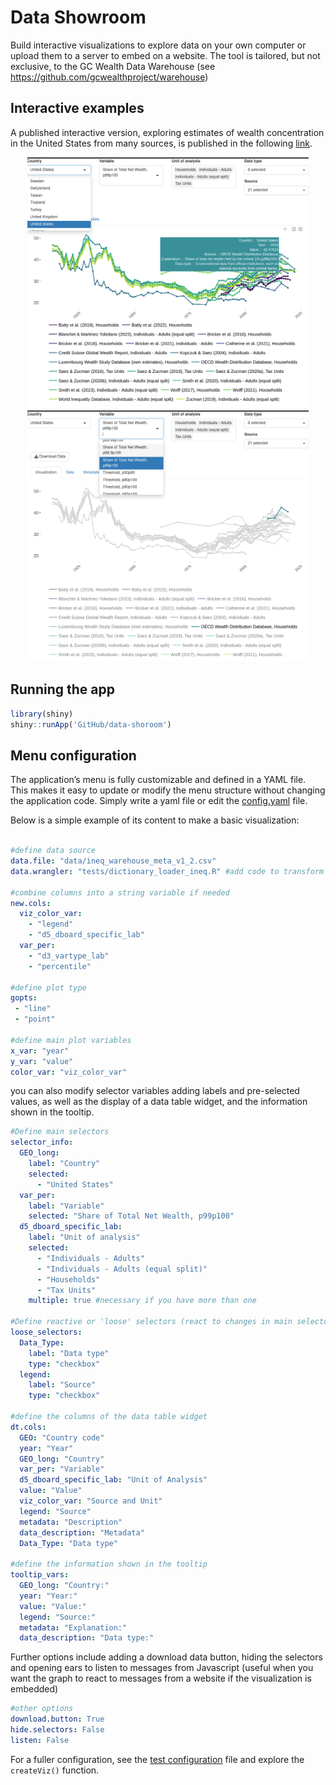 # Data Showroom 

Build interactive visualizations to explore data on your own computer or upload them to a server to embed on a website. The tool is tailored, but not exclusive, to the GC Wealth Data Warehouse (see https://github.com/gcwealthproject/warehouse) 

## Interactive examples

A published interactive version, exploring estimates of wealth concentration in the United States from many sources, is published in the following [link](https://ign-flores.shinyapps.io/rshiny_inht_1/). 

<div align="center">
<img src="screenshots/screenshot1.png" width="450" />
<img src="screenshots/screenshot2.png" width="450" />  
</div>

## Running the app 

```R
library(shiny)
shiny::runApp('GitHub/data-shoroom')
```

## Menu configuration

The application’s menu is fully customizable and defined in a YAML file. This makes it easy to update or modify the menu structure without changing the application code. Simply write a yaml file or edit the [config.yaml](tests/config.yaml) file.

Below is a simple example of its content to make a basic visualization:


```yaml

#define data source
data.file: "data/ineq_warehouse_meta_v1_2.csv"
data.wrangler: "tests/dictionary_loader_ineq.R" #add code to transform the data before plotting if needed 

#combine columns into a string variable if needed 
new.cols: 
  viz_color_var:
    - "legend"
    - "d5_dboard_specific_lab"
  var_per:
    - "d3_vartype_lab"
    - "percentile"

#define plot type 
gopts: 
 - "line"
 - "point"
 
#define main plot variables 
x_var: "year"
y_var: "value"
color_var: "viz_color_var"
```

you can also modify selector variables adding labels and pre-selected values, as well as the display of a data table widget, and the information shown in the tooltip.

```yaml
#Define main selectors 
selector_info:
  GEO_long:
    label: "Country"
    selected:
      - "United States"
  var_per:
    label: "Variable"
    selected: "Share of Total Net Wealth, p99p100"
  d5_dboard_specific_lab:
    label: "Unit of analysis"
    selected:
      - "Individuals - Adults"
      - "Individuals - Adults (equal split)"
      - "Households"
      - "Tax Units"
    multiple: true #necessary if you have more than one 

#Define reactive or 'loose' selectors (react to changes in main selectors)
loose_selectors:
  Data_Type:
    label: "Data type"
    type: "checkbox"
  legend:
    label: "Source"
    type: "checkbox"

#define the columns of the data table widget 
dt.cols:
  GEO: "Country code"
  year: "Year"
  GEO_long: "Country"
  var_per: "Variable"
  d5_dboard_specific_lab: "Unit of Analysis"
  value: "Value"
  viz_color_var: "Source and Unit"
  legend: "Source"
  metadata: "Description"
  data_description: "Metadata"
  Data_Type: "Data type"

#define the information shown in the tooltip
tooltip_vars:
  GEO_long: "Country:"
  year: "Year:"
  value: "Value:"
  legend: "Source:"
  metadata: "Explanation:"
  data_description: "Data type:"
```

Further options include adding a download data button, hiding the selectors and opening ears to listen to messages from Javascript (useful when you want the graph to react to messages from a website if the visualization is embedded)

```yaml
#other options 
download.button: True
hide.selectors: False
listen: False
```

For a fuller configuration, see the [test configuration](tests/config.yaml) file and explore the `createViz()` function.



